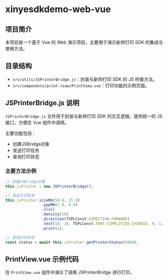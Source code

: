 # xinyesdkdemo-web-vue

## 项目简介

本项目是一个基于 Vue 的 Web 演示项目，主要用于演示新烨打印 SDK 的集成与使用方法。

## 目录结构

- `src/utils/JSPrinterBridge.js`：封装与新烨打印 SDK 的 JS 桥接方法。
- `src/components/print-view/PrintView.vue`：打印功能的示例页面。

## JSPrinterBridge.js 说明

`JSPrinterBridge.js` 文件用于封装与新烨打印 SDK 的交互逻辑，提供统一的 JS 接口，方便在 Vue 组件中调用。

主要功能包括：
- 创建JSBridge对象
- 发送打印任务
- 查询打印状态

### 主要方法示例

```js
// 创建JSBridge对象
this.jsPrinter = new JSPrinterBridge();

// 发送打印任务
this.jsPrinter.sizeMm(50.0, 15.0)
                .gapMm(2.0, 0.0)
                .cls()
                .density(10)
                .direction(TSPLConst.DIRECTION.FORWARD)
                .text(10, 10, TSPLConst.FONT.SIMPLIFIED_CHINESE, 0, 1, 1, "你好 from printer bridge") // "0" for a default font, "TSS24.BF2" for Simplified Chinese
                .print(1);

// 查询打印状态
const status = await this.jsPrinter.getPrinterStatus(5000);
```

## PrintView.vue 示例代码

在 `PrintView.vue` 组件中演示了调用 JSPrinterBridge 进行打印。

